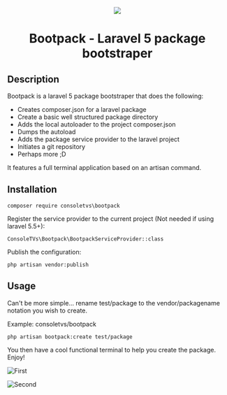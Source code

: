 <p align="center">
    <img src="http://i.imgur.com/viDkXrW.png">
    <h1 align="center">Bootpack - Laravel 5 package bootstraper</h1>
</p>

## Description

Bootpack is a laravel 5 package bootstraper that does the following:

-   Creates composer.json for a laravel package
-   Create a basic well structured package directory
-   Adds the local autoloader to the project composer.json
-   Dumps the autoload
-   Adds the package service provider to the laravel project
-   Initiates a git repository
-   Perhaps more ;D

It features a full terminal application based on an artisan command.

## Installation

```
composer require consoletvs\bootpack
```

Register the service provider to the current project (Not needed if using laravel 5.5+):

```
ConsoleTVs\Bootpack\BootpackServiceProvider::class
```

Publish the configuration:

```
php artisan vendor:publish
```

## Usage

Can't be more simple... rename test/package to the vendor/packagename notation you wish to create.

Example: consoletvs/bootpack

```
php artisan bootpack:create test/package
```

You then have a cool functional terminal to help you create the package. Enjoy!

![First](http://i.imgur.com/7XkKtQe.png)

![Second](http://i.imgur.com/hgBzQQw.png)
